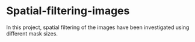 # Spatial-filtering-images
In this project, spatial filtering of the images have been investigated using different mask sizes.
